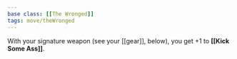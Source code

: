 ```yaml
---
base class: [[The Wronged]]
tags: move/theWronged
---
```

With your signature weapon (see your [[gear]], below), you get +1 to **[[Kick Some Ass]]**.
